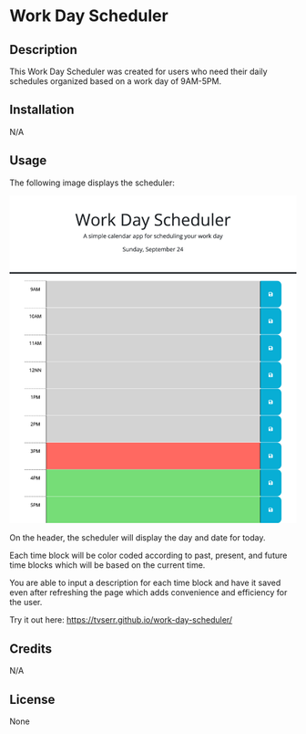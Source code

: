 # Work Day Scheduler

## Description

This Work Day Scheduler was created for users who need their daily schedules organized based on a work day of 9AM-5PM.

## Installation

N/A

## Usage

The following image displays the scheduler:

![Work Day Scheduler](./assets/workday-scheduler-screenshot.png)

On the header, the scheduler will display the day and date for today.

Each time block will be color coded according to past, present, and future time blocks which will be based on the current time.

You are able to input a description for each time block and have it saved even after refreshing the page which adds convenience and efficiency for the user.

Try it out here: https://tvserr.github.io/work-day-scheduler/

## Credits

N/A

## License

None